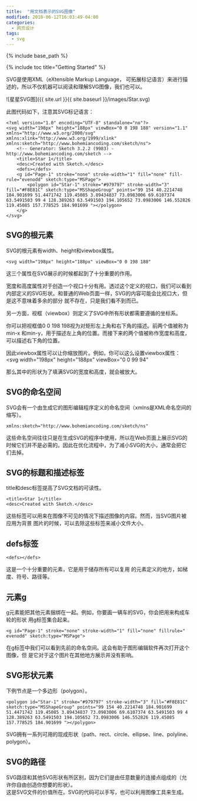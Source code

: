 ```yaml
---
title:  "用文档表示的SVG图像"
modified: 2018-06-12T16:03:49-04:00
categories: 
  - 网页设计
tags:
  - svg
---
```


{% include base_path %}

{% include toc title="Getting Started" %}

SVG是使用XML（eXtensible Markup Language， 可拓展标记语言）来进行描述的，所以不仅机器可以阅读和理解SVG图像，我们也可以。

![星星SVG图]({{ site.url }}{{ site.baseurl }}/images/Star.svg)  

此图代码如下，注意其SVG标记语言：

```
<?xml version="1.0" encoding="UTF-8" standalone="no"?>
<svg width="198px" height="188px" viewBox="0 0 198 188" version="1.1" xmlns="http://www.w3.org/2000/svg" xmlns:xlink="http://www.w3.org/1999/xlink" xmlns:sketch="http://www.bohemiancoding.com/sketch/ns">
    <!-- Generator: Sketch 3.2.2 (9983) - http://www.bohemiancoding.com/sketch -->
    <title>Star 1</title>
    <desc>Created with Sketch.</desc>
    <defs></defs>
    <g id="Page-1" stroke="none" stroke-width="1" fill="none" fill-rule="evenodd" sketch:type="MSPage">
        <polygon id="Star-1" stroke="#979797" stroke-width="3" fill="#F8E81C" sketch:type="MSShapeGroup" points="99 154 40.2214748 184.901699 51.4471742 119.45085 3.89434837 73.0983006 69.6107374 63.5491503 99 4 128.389263 63.5491503 194.105652 73.0983006 146.552826 119.45085 157.778525 184.901699 "></polygon>
    </g>
</svg>
```

## SVG的根元素  
  
SVG的根元素有width、height和viewbox属性。
   
    <svg width="198px" height="188px" viewBox="0 0 198 188"
	
这三个属性在SVG展示的时候都起到了十分重要的作用。
  
宽度和高度属性对于创造一个视口十分有用。透过这个定义的视口，我们可以看到内部定义的SVG形状。和普通的Web页面一样，SVG的内容可能会比视口大，但是这不意味着多余的部分 就不存在，只是我们看不到而已。  

另一方面，视框（viewbox）则定义了SVG中所有形状都需要遵循的坐标系。 

你可以把视框值0 0 198 198视为对矩形左上角和右下角的描述。前两个值被称为min-x 和min-y，用于描述左上角的位置。而接下来的两个值被称作宽度和高度，可以描述右下角的位置。 

因此viewbox属性可以让你缩放图片。例如，你可以这么设置viewbox属性： 
    <svg width="198px" height="188px" viewBox="0 0 99 94"   

那么其中的形状为了填满SVG的宽度和高度，就会被放大。   

## SVG的命名空间  

SVG会有一个由生成它的图形编辑程序定义的命名空间（xmlns是XML命名空间的缩写）。 

    xmlns:sketch="http://www.bohemiancoding.com/sketch/ns"   

这些命名空间往往只是在生成SVG的程序中使用，所以在Web页面上展示SVG的时候它们并不是必需的。因此在优化流程中，为了减小SVG的大小，通常会把它们去掉。 

##  SVG的标题和描述标签

title和desc标签提高了SVG文档的可读性。   
    
	<title>Star 1</title>   
    <desc>Created with Sketch.</desc> 
	
这些标签可以用来在图像不可见的情况下描述图像的内容。然而，当SVG图片被应用为背景 图片的时候，可以去除这些标签来减小文件大小。  

## defs标签  

    <defs></defs>  

这是一个十分重要的元素，它是用于储存所有可以复用 的元素定义的地方，如梯度、符号、路径等。  

## 元素g  

g元素能把其他元素捆绑在一起。例如，你要画一辆车的SVG，你会把用来构成车轮的形状 用g标签集合起来。 
  
    <g id="Page-1" stroke="none" stroke-width="1" fill="none" fillrule=" evenodd" sketch:type="MSPage"> 
	
在g标签中我们可以看到先前的命名空间。这会有助于图形编辑软件再次打开这个图像，但 是它对于这个图片在其他地方展示并没有影响。  

## SVG形状元素  

下例节点是一个多边形（polygon）。 

    <polygon id="Star-1" stroke="#979797" stroke-width="3" fill="#F8E81C" sketch:type="MSShapeGroup" points="99 154 40.2214748 184.901699 51.4471742 119.45085 3.89434837 73.0983006 69.6107374 63.5491503 99 4 128.389263 63.5491503 194.105652 73.0983006 146.552826 119.45085 157.778525 184.901699 "></polygon>  

SVG拥有一系列可用的现成形状（path、rect、circle、ellipse、line、polyline、 polygon）。   

## SVG的路径  

SVG路径和其他SVG形状有所区别，因为它们是由任意数量的连接点组成的（允许你自由创造你想要的形状）。  
这是SVG文件的价值所在。SVG的代码可以手写，也可以利用图像工具来生成。 

